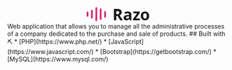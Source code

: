 <div style="text-align:center;"><img src="/Recursos/img/core-img/logo2.png" /></div>
Web application that allows you to manage all the administrative processes of a company dedicated to the purchase and sale of products.
## Built with ⛏️
* [PHP](https://www.php.net/)
* [JavaScript](https://www.javascript.com/)
* [Bootstrap](https://getbootstrap.com/)
* [MySQL](https://www.mysql.com/)
